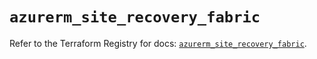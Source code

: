 # `azurerm_site_recovery_fabric`

Refer to the Terraform Registry for docs: [`azurerm_site_recovery_fabric`](https://registry.terraform.io/providers/hashicorp/azurerm/4.37.0/docs/resources/site_recovery_fabric).
